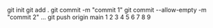 git init
git add .
git commit -m "commit 1"
git commit --allow-empty -m "commit 2"
...
git push origin main
1
2
3
4
5
6
7
8
9
